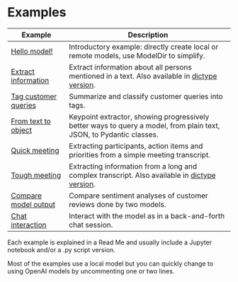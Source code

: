 # Examples


| Example  | Description |
| -------- | ----------- |
| [Hello model!](hello_model/readme.md) | Introductory example: directly create local or remote models, use ModelDir to simplify. |
| [Extract information](extract/readme.md) | Extract information about all persons mentioned in a text. Also available in [dictype version](extract/readme_dictype.md). |
| [Tag customer queries](tag/readme.md) | Summarize and classify customer queries into tags. |
| [From text to object](from_text_to_object/readme.md) | Keypoint extractor, showing progressively better ways to query a model, from plain text, JSON, to Pydantic classes. |
| [Quick meeting](quick_meeting/readme.md) | Extracting participants, action items and priorities from a simple meeting transcript.
| [Tough meeting](tough_meeting/readme.md) | Extracting information from a long and complex transcript. Also available in [dictype version](tough_meeting/readme_dictype.md). |
| [Compare model output](compare/readme.md) | Compare sentiment analyses of customer reviews done by two models. |
| [Chat interaction](interact/readme.md) | Interact with the model as in a back-and-forth chat session. |

Each example is explained in a Read Me and usually include a Jupyter notebook and/or a .py script version.

Most of the examples use a local model but you can quickly change to using OpenAI models by uncommenting one or two lines.
